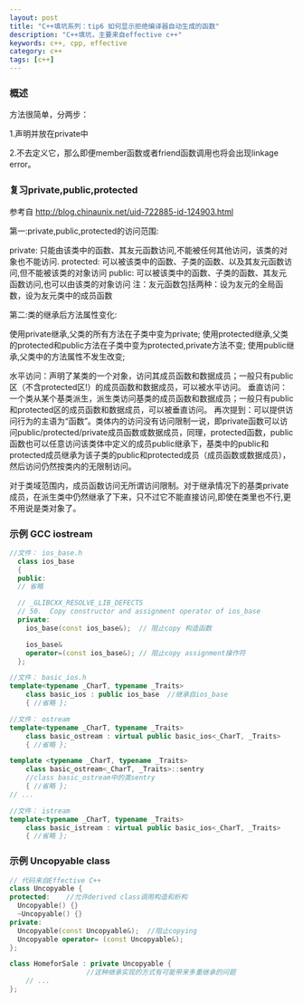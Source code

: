 ```yaml
---
layout: post
title: "C++填坑系列：tip6 如何显示拒绝编译器自动生成的函数"
description: "C++填坑，主要来自effective c++"
keywords: c++, cpp, effective
category: c++
tags: [c++]
---
```


### 概述

方法很简单，分两步：

1.声明并放在private中

2.不去定义它，那么即便member函数或者friend函数调用也将会出现linkage error。

### 复习private,public,protected

参考自 <http://blog.chinaunix.net/uid-722885-id-124903.html>

第一:private,public,protected的访问范围:
 
private: 只能由该类中的函数、其友元函数访问,不能被任何其他访问，该类的对象也不能访问. 
protected: 可以被该类中的函数、子类的函数、以及其友元函数访问,但不能被该类的对象访问 
public: 可以被该类中的函数、子类的函数、其友元函数访问,也可以由该类的对象访问
注：友元函数包括两种：设为友元的全局函数，设为友元类中的成员函数

第二:类的继承后方法属性变化:

使用private继承,父类的所有方法在子类中变为private; 
使用protected继承,父类的protected和public方法在子类中变为protected,private方法不变; 
使用public继承,父类中的方法属性不发生改变;
 
 
水平访问：声明了某类的一个对象，访问其成员函数和数据成员；一般只有public区（不含protected区!）的成员函数和数据成员，可以被水平访问。
垂直访问：一个类从某个基类派生，派生类访问基类的成员函数和数据成员；一般只有public和protected区的成员函数和数据成员，可以被垂直访问。
再次提到：可以提供访问行为的主语为“函数”。类体内的访问没有访问限制一说，即private函数可以访问public/protected/private成员函数或数据成员，同理，protected函数，public函数也可以任意访问该类体中定义的成员public继承下，基类中的public和protected成员继承为该子类的public和protected成员（成员函数或数据成员），然后访问仍然按类内的无限制访问。

对于类域范围内，成员函数访问无所谓访问限制。对于继承情况下的基类private成员，在派生类中仍然继承了下来，只不过它不能直接访问,即使在类里也不行,更不用说是类对象了。

### 示例 GCC iostream

```cpp
//文件： ios_base.h
  class ios_base
  {
  public:
  // 省略

  // _GLIBCXX_RESOLVE_LIB_DEFECTS
  // 50.  Copy constructor and assignment operator of ios_base
  private:
    ios_base(const ios_base&);  // 阻止copy 构造函数

    ios_base&
    operator=(const ios_base&); // 阻止copy assignment操作符
  };
```

```cpp
//文件： basic_ios.h
template<typename _CharT, typename _Traits>
    class basic_ios : public ios_base  //继承自ios_base
    { //省略 };
```

```cpp
//文件： ostream
template<typename _CharT, typename _Traits>
    class basic_ostream : virtual public basic_ios<_CharT, _Traits>
    { //省略 };

template <typename _CharT, typename _Traits>
    class basic_ostream<_CharT, _Traits>::sentry 
    //class basic_ostream中的类sentry
    { //省略 };
// ...
```

```cpp
//文件： istream
template<typename _CharT, typename _Traits>
    class basic_istream : virtual public basic_ios<_CharT, _Traits>
    { //省略 };
```

### 示例 Uncopyable class

``` cpp
// 代码来自Effective C++
class Uncopyable {
protected:    //允许derived class调用构造和析构
  Uncopyable() {}
  ~Uncopyable() {}
private:
  Uncopyable(const Uncopyable&);  //阻止copying
  Uncopyable operator= (const Uncopyable&);
};

class HomeforSale : private Uncopyable { 
                   //这种继承实现的方式有可能带来多重继承的问题
    // ...
};
```

